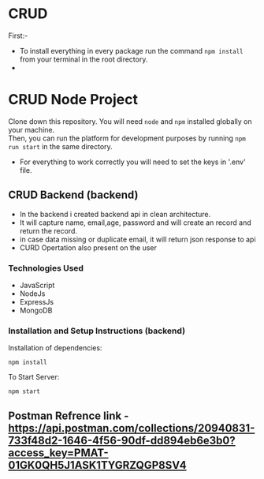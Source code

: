 # CRUD
First:-
- To install everything in every package run the command `npm install` from your terminal in the root directory.
-


# CRUD Node Project


Clone down this repository. You will need `node` and `npm` installed globally on your machine.  
 Then, you can run the platform for development purposes by running `npm run start` in the same directory.
- For everything to work correctly you will need to set the keys in '.env' file.

## CRUD Backend (backend)

- In the backend i created backend api in clean architecture.
- It will capture name, email,age, password and  will create an record and return the record.
- in case data missing or duplicate email, it will return json response to api
- CURD Opertation also present on the user

### Technologies Used
- JavaScript
- NodeJs
- ExpressJs
- MongoDB

### Installation and Setup Instructions (backend)


Installation of dependencies:

`npm install`
  
To Start Server:

`npm start`

## Postman Refrence link - https://api.postman.com/collections/20940831-733f48d2-1646-4f56-90df-dd894eb6e3b0?access_key=PMAT-01GK0QH5J1ASK1TYGRZQGP8SV4
